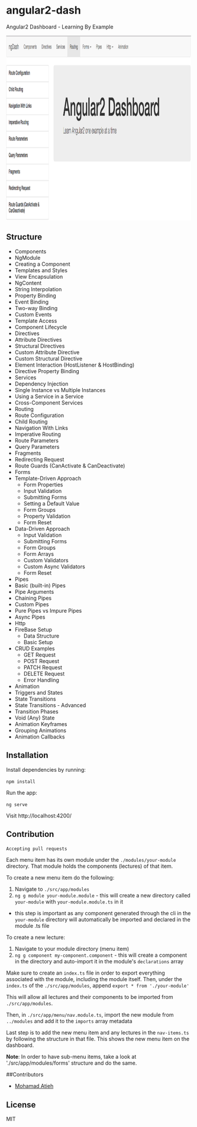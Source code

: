# angular2-dash
Angular2 Dashboard - Learning By Example

<img src="ng2-dash-screenshot.png" width="500px" height="500px"/>

## Structure

- Components
 - NgModule
 - Creating a Component
 - Templates and Styles
 - View Encapsulation
 - NgContent
 - String Interpolation
 - Property Binding
 - Event Binding
 - Two-way Binding
 - Custom Events
 - Template Access
 - Component Lifecycle 
- Directives
 - Attribute Directives
 - Structural Directives
 - Custom Attribute Directive
 - Custom Structural Directive
 - Element Interaction (HostListener & HostBinding)
 - Directive Property Binding
- Services
 - Dependency Injection
 - Single Instance vs Multiple Instances
 - Using a Service in a Service
 - Cross-Component Services
- Routing
 - Route Configuration
 - Child Routing
 - Navigation With Links
 - Imperative Routing
 - Route Parameters
 - Query Parameters
 - Fragments
 - Redirecting Request
 - Route Guards (CanActivate & CanDeactivate)
- Forms
 - Template-Driven Approach 
    - Form Properties
    - Input Validation
    - Submitting Forms
    - Setting a Default Value
    - Form Groups
    - Property Validation
    - Form Reset
 - Data-Driven Approach
    - Input Validation
    - Submitting Forms
    - Form Groups
    - Form Arrays
    - Custom Validators
    - Custom Async Validators
    - Form Reset
- Pipes
 - Basic (built-in) Pipes
 - Pipe Arguments
 - Chaining Pipes
 - Custom Pipes
 - Pure Pipes vs Impure Pipes
 - Async Pipes
- Http
 - FireBase Setup
    - Data Structure
    - Basic Setup
 - CRUD Examples
    - GET Request
    - POST Request
    - PATCH Request
    - DELETE Request
    - Error Handling
- Animation
 - Triggers and States
 - State Transitions
 - State Transitions - Advanced
 - Transition Phases
 - Void (Any) State
 - Animation Keyframes
 - Grouping Animations
 - Animation Callbacks

## Installation

Install dependencies by running:

`npm install`

Run the app:

`ng serve`

Visit http://localhost:4200/

## Contribution

`Accepting pull requests`

Each menu item has its own module under the `./modules/your-module` directory. That module holds the components (lectures) of that item.

To create a new menu item  do the following:

1. Navigate to `./src/app/modules`
2. `ng g module your-module.module` - this will create a new directory called `your-module` with `your-module.module.ts` in it
 - this step is important as any component generated through the cli in the `your-module` directory will automatically be imported and declared in the module .ts file

To create a new lecture:

1. Navigate to your module directory (menu item)
2. `ng g component my-component.component` - this will create a component in the directory and auto-import it in the module's `declarations` array

Make sure to create an `index.ts` file in order to export everything associated with the module, including the module itself.
Then, under the `index.ts` of the `./src/app/modules`, append `export * from './your-module'`

This will allow all lectures and their components to be imported from `./src/app/modules`.

Then, in `./src/app/menu/nav.module.ts`, import the new module from `../modules` and add it to the `imports` array metadata

Last step is to add the new menu item and any lectures in the `nav-items.ts` by following the structure in that file. This shows the new menu item on the dashboard. 

**Note**: In order to have sub-menu items, take a look at './src/app/modules/forms' structure and do the same.

##Contributors

- [Mohamad Atieh](https://github.com/MohamadAtieh)

## License

MIT

